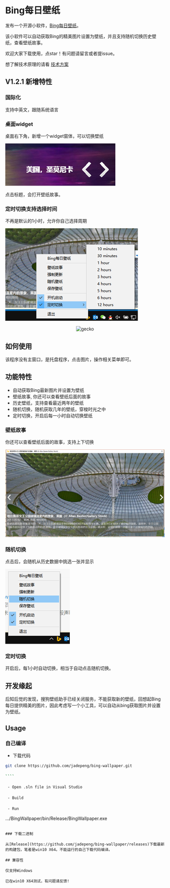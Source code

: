 # Bing每日壁纸

发布一个开源小软件，[Bing每日壁纸](https://github.com/jadepeng/bing-wallpaper)。

该小软件可以自动获取Bing的精美图片设置为壁纸，并且支持随机切换历史壁纸，查看壁纸故事。

欢迎大家下载使用，点star！有问题请留言或者提issue。

想了解技术原理的请看 [技术方案](./技术方案.md)

## V1.2.1 新增特性

### 国际化

支持中英文，跟随系统语言

### 桌面widget

桌面右下角，新增一个widget窗体，可以切换壁纸

![桌面widget](https://www.github.com/jadepeng/blogpic/raw/master/pic/21/1534851591284.png)

点击标题，会打开壁纸故事。

### 定时切换支持选择时间

不再是默认的1小时，允许你自己选择周期

![定时切换支持选择时间](https://www.github.com/jadepeng/blogpic/raw/master/pic/21/1534851696908.png)

<p align="center">
  <img src="https://github.com/kompiuter/bing-wallpaper/blob/master/resources/geckorain.jpg?raw=true" alt="gecko" width="728"/>
</p>


## 如何使用

该程序没有主窗口，是托盘程序，点击图片，操作相关菜单即可。


## 功能特性

- 自动获取Bing最新图片并设置为壁纸
- 壁纸故事,  你还可以查看壁纸后面的故事
- 历史壁纸，支持查看最近两年的壁纸
- 随机切换，随机获取几年的壁纸，穿梭时光之中
- 定时切换，开启后每一小时自动切换壁纸


### 壁纸故事

你还可以查看壁纸后面的故事，支持上下切换

![壁纸故事](https://www.github.com/jadepeng/blogpic/raw/master/pic/20/1534757210215.png)

### 随机切换

点击后，会随机从历史数据中挑选一张并显示

![随机切换](https://www.github.com/jadepeng/blogpic/raw/master/pic/20/1534757121712.png)


### 定时切换

开启后，每1小时自动切换，相当于自动点击随机切换。


## 开发缘起

后知后觉的发现，搜狗壁纸助手已经关闭服务，不能获取新的壁纸，回想起Bing每日提供精美的图片，因此考虑写一个小工具，可以自动从bing获取图片并设置为壁纸。

## Usage

### 自己编译

 - 下载代码

```bash
git clone https://github.com/jadepeng/bing-wallpaper.git

​````

 - Open .sln file in Visual Studio

 - Build

 - Run

```
.../BingWallpaper/bin/Release/BingWallpaper.exe
```

### 下载二进制

从[Release](https://github.com/jadepeng/bing-wallpaper/releases)下载最新的构建包，笔者是win10 X64。不能运行的自己下载代码编译。

## 兼容性

仅支持Windows

已在win10 X64测试，有问题请反馈!

```

